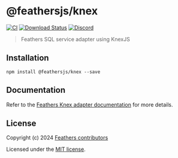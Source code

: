 # @feathersjs/knex

[![CI](https://github.com/feathersjs/feathers/workflows/CI/badge.svg)](https://github.com/feathersjs/feathers/actions?query=workflow%3ACI)
[![Download Status](https://img.shields.io/npm/dm/@feathersjs/mongodb.svg?style=flat-square)](https://www.npmjs.com/package/@feathersjs/mongodb)
[![Discord](https://badgen.net/badge/icon/discord?icon=discord&label)](https://discord.gg/qa8kez8QBx)

> Feathers SQL service adapter using KnexJS

## Installation

```
npm install @feathersjs/knex --save
```

## Documentation

Refer to the [Feathers Knex adapter documentation](https://feathersjs.com/api/databases/knex.html) for more details.

## License

Copyright (c) 2024 [Feathers contributors](https://github.com/feathersjs/feathers/graphs/contributors)

Licensed under the [MIT license](LICENSE).
